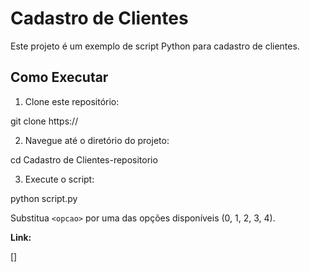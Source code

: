 # Cadastro de Clientes

Este projeto é um exemplo de script Python para cadastro de clientes.

## Como Executar

1. Clone este repositório:

git clone https://

2. Navegue até o diretório do projeto:

cd Cadastro de Clientes-repositorio

3. Execute o script:

python script.py <opcao>

Substitua `<opcao>` por uma das opções disponíveis (0, 1, 2, 3, 4).

**Link:**

[]